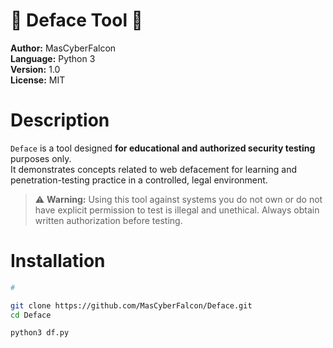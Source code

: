 



# 🦅 Deface Tool 🦅

**Author:** MasCyberFalcon  
**Language:** Python 3  
**Version:** 1.0  
**License:** MIT

# Description
`Deface` is a tool designed **for educational and authorized security testing** purposes only.  
It demonstrates concepts related to web defacement for learning and penetration-testing practice in a controlled, legal environment.

> ⚠️ **Warning:** Using this tool against systems you do not own or do not have explicit permission to test is illegal and unethical. Always obtain written authorization before testing.

# Installation

```bash
# 

git clone https://github.com/MasCyberFalcon/Deface.git
cd Deface

python3 df.py

